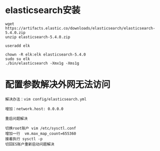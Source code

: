 # elasticsearch安装

    wget https://artifacts.elastic.co/downloads/elasticsearch/elasticsearch-5.4.0.zip
    unzip elasticsearch-5.4.0.zip
    
    useradd elk
    
    chown -R elk:elk elasticsearch-5.4.0
    sudo su elk
    ./bin/elasticsearch -Xmx1g -Xms1g

# 配置参数解决外网无法访问
    解决办法：vim config/elasticsearch.yml

    增加：network.host: 0.0.0.0

    重启问题解决
    
    切换root账户 vim /etc/sysctl.conf
    增加一行  vm.max_map_count=655360
    接着执行 sysctl -p
    切回ES账户重新启动问题解决
